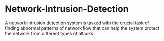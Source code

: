 # Network-Intrusion-Detection
A network intrusion detection system is tasked with the crucial task of finding abnormal patterns of network flow that can  help the system protect the network from different types of attacks.
